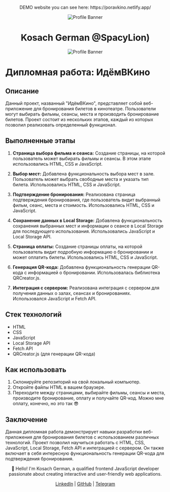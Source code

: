 <p align="center">
DEMO website you can see here: https://poravkino.netlify.app/
</p>
<p align="center">
  <img src="https://www.codewars.com/users/Spacylion/badges/micro" alt="Profile Banner" />
</p>

<h1 align="center">Kosach German  @SpacyLion)</h1>

<p align="center">
  <img src="https://sartoshigob.mypinata.cloud/ipfs/QmRxDRGTZMS9uy5wbNvKLuzXrenXpH285WGtci4E3SdDxL?_gl=1*x123te*_ga*MTA0NTE5ODg1NC4xNjg5Njk4ODcy*_ga_5RMPXG14TE*MTY4OTY5ODg3MS4xLjEuMTY4OTY5ODg4NC40Ny4wLjA." alt="Profile Banner" />
</p>

# Дипломная работа: ИдёмВКино

## Описание

Данный проект, названный "ИдёмВКино", представляет собой веб-приложение для бронирования билетов в кинотеатре. Пользователи могут выбирать фильмы, сеансы, места и производить бронирование билетов. Проект состоит из нескольких этапов, каждый из которых позволил реализовать определенный функционал.

## Выполненные этапы

1. **Страница выбора фильма и сеанса:** Создание страницы, на которой пользователь может выбирать фильмы и сеансы. В этом этапе использовались HTML, CSS и JavaScript.

2. **Выбор мест:** Добавлена функциональность выбора мест в зале. Пользователь может выбрать свободные места и указать тип билета. Использовались HTML, CSS и JavaScript.

3. **Подтверждение бронирования:** Реализована страница подтверждения бронирования, где пользователь видит выбранный фильм, сеанс, места и стоимость. Использовались HTML, CSS и JavaScript.

4. **Сохранение данных в Local Storage:** Добавлена функциональность сохранения выбранных мест и информации о сеансе в Local Storage для последующего использования. Использовались JavaScript и Local Storage API.

5. **Страница оплаты:** Создание страницы оплаты, на которой пользователь видит подробную информацию о бронировании и может оплатить билеты. Использовались HTML, CSS и JavaScript.

6. **Генерация QR-кода:** Добавлена функциональность генерации QR-кода с информацией о бронировании. Использовалась библиотека QRCreator.js.

7. **Интеграция с сервером:** Реализована интеграция с сервером для получения данных о залах, сеансах и бронированиях. Использовался JavaScript и Fetch API.

## Стек технологий

- HTML
- CSS
- JavaScript
- Local Storage API
- Fetch API
- QRCreator.js (для генерации QR-кода)

## Как использовать

1. Склонируйте репозиторий на свой локальный компьютер.
2. Откройте файлы HTML в вашем браузере.
3. Переходите между страницами, выбирайте фильмы, сеансы и места, производите бронирование, оплату и получайте QR-код. Можно мне оплату, конечно, но это так 😎

## Заключение

Данная дипломная работа демонстрирует навыки разработки веб-приложения для бронирования билетов с использованием различных технологий. Проект позволил научиться работать с HTML, CSS, JavaScript, Local Storage, Fetch API и интеграцией с сервером. Он также включает в себя интересную функциональность генерации QR-кода для подтверждения бронирования.

<p align="center">👋 Hello! I'm Kosach German, a qualified frontend JavaScript developer passionate about creating interactive and user-friendly web applications.</p>

<p align="center">
  <a href="https://www.linkedin.com/in/german-kosach-376848214/">LinkedIn</a> | <a href="https://github.com/Spacylion">GitHub</a> | <a href="https://t.me/SpacyDAO">Telegram</a>
</p>
